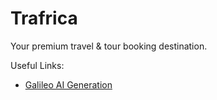 # Trafrica

Your premium travel & tour booking destination.

Useful Links:

- [Galileo AI Generation](https://www.usegalileo.ai/create/03722fc6-aef7-402e-9dcc-31fe666203c6)